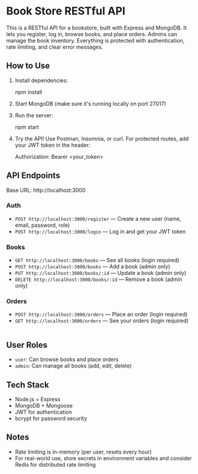 # Book Store RESTful API

This is a RESTful API for a bookstore, built with Express and MongoDB. It lets you register, log in, browse books, and place orders. Admins can manage the book inventory. Everything is protected with authentication, rate limiting, and clear error messages.

## How to Use
1. Install dependencies:

   npm install
  
2. Start MongoDB (make sure it's running locally on port 27017)

3. Run the server:
 
   npm start

4. Try the API! Use Postman, Insomnia, or curl. For protected routes, add your JWT token in the header:

   Authorization: Bearer <your_token>

## API Endpoints

Base URL: http://localhost:3000

### Auth
- `POST http://localhost:3000/register` — Create a new user (name, email, password, role)
- `POST http://localhost:3000/login` — Log in and get your JWT token

### Books
- `GET http://localhost:3000/books` — See all books (login required)
- `POST http://localhost:3000/books` — Add a book (admin only)
- `PUT http://localhost:3000/books/:id` — Update a book (admin only)
- `DELETE http://localhost:3000/books/:id` — Remove a book (admin only)

### Orders
- `POST http://localhost:3000/orders` — Place an order (login required)
- `GET http://localhost:3000/orders` — See your orders (login required)
   ```

## User Roles
- `user`: Can browse books and place orders
- `admin`: Can manage all books (add, edit, delete)

## Tech Stack
- Node.js + Express
- MongoDB + Mongoose
- JWT for authentication
- bcrypt for password security

## Notes
- Rate limiting is in-memory (per user, resets every hour)
- For real-world use, store secrets in environment variables and consider Redis for distributed rate limiting
